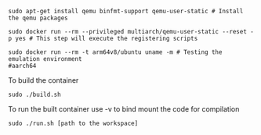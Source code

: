 ``` shell
sudo apt-get install qemu binfmt-support qemu-user-static # Install the qemu packages
```

``` shell
sudo docker run --rm --privileged multiarch/qemu-user-static --reset -p yes # This step will execute the registering scripts
```

```shell
sudo docker run --rm -t arm64v8/ubuntu uname -m # Testing the emulation environment
#aarch64
```

To build the container
```shell
sudo ./build.sh
```

To run the built container
use -v to bind mount the code for compilation
```shell
sudo ./run.sh [path to the workspace]
```